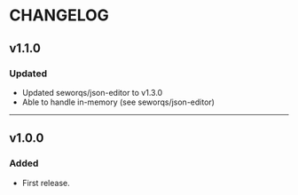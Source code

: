 # CHANGELOG

## v1.1.0

### Updated
- Updated seworqs/json-editor to v1.3.0
- Able to handle in-memory (see seworqs/json-editor)

---

## v1.0.0

### Added
- First release.


